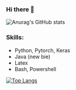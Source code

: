### Hi there 👋
![Anurag's GitHub stats](https://github-readme-stats.vercel.app/api?username=namcuongtp2000&show_icons=true&theme=radical)

### Skills:
- Python, Pytorch, Keras
- Java (new bie)
- Latex
- Bash, Powershell

[![Top Langs](https://github-readme-stats.vercel.app/api/top-langs/?username=namcuongtp2000&layout=compact)](https://github.com/anuraghazra/github-readme-stats)
<!--
**namcuongtp2000/namcuongtp2000** is a ✨ _special_ ✨ repository because its `README.md` (this file) appears on your GitHub profile.

Here are some ideas to get you started:

- 🔭 I’m currently working on ...
- 🌱 I’m currently learning ...
- 👯 I’m looking to collaborate on ...
- 🤔 I’m looking for help with ...
- 💬 Ask me about ...
- 📫 How to reach me: ...
- 😄 Pronouns: ...
- ⚡ Fun fact: ...
-->
